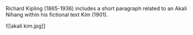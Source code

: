 Richard Kipling (1865-1936) includes a short paragraph related to an Akali Nihang within his fictional text Kim (1901). 

![[akali kim.jpg]]